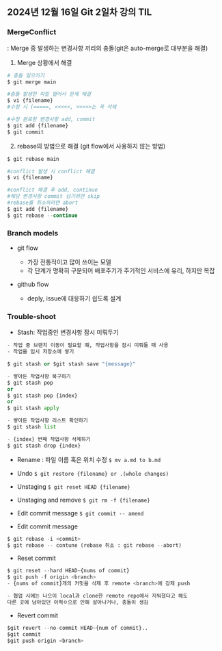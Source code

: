 ## 2024년 12월 16일 Git 2일차 강의 TIL

### MergeConflict

: Merge 중 발생하는 변경사항 끼리의 충돌(git은 auto-merge로 대부분을 해결)

1. Merge 상황에서 해결
```python
# 충돌 일으키기
$ git merge main

#충돌 발생한 파일 열어서 문제 해결
$ vi {filename}
#수정 시 (=====, <<<<<, >>>>>는 꼭 삭제

#수정 완료한 변경사항 add, commit
$ git add {filename}
$ git commit
```

2. rebase의 방법으로 해결 (git flow에서 사용하지 않는 방법)
```python
$ git rebase main

#conflict 발생 시 conflict 해결
$ vi {filename}

#conflict 해결 후 add, continue
#해당 변경사항 commit 넘기려면 skip
#rebase를 취소하려면 abort
$ git add {filename}
$ git rebase --continue
```

### Branch models
- git flow
  - 가장 전통적이고 많이 쓰이는 모델
  - 각 단계가 명확히 구분되어 배포주기가 주기적인 서비스에 유리, 하지만 복잡

- github flow
  - deply, issue에 대응하기 쉽도록 설계

### Trouble-shoot
- Stash: 작업중인 변경사항 잠시 미뤄두기
```python
- 작업 중 브랜치 이동이 필요할 떄, 작업사항을 잠시 미뤄둘 때 사용
- 작업을 임시 저장소에 쌓기

$ git stash or $git stash save "{message}"

- 쌓아둔 작업사항 복구하기
$ git stash pop
or
$ git stash pop {index}
or
$ git stash apply

- 쌓아둔 작업사항 리스트 확인하기
$ git stash list

- {index} 번째 작업사항 삭제하기
$ git stash drop {index}
```

- Rename : 파일 이름 혹은 위치 수정
`$ mv a.md to b.md`

- Undo
`$ git restore {filename} or .(whole changes)`

- Unstaging
`$ git reset HEAD {filename}`

- Unstaging and remove
`$ git rm -f {filename}`

- Edit commit message
`$ git commit -- amend`

- Edit commit message
```python
$ git rebase -i <commit>
$ git rebase -- contune (rebase 취소 : git rebase --abort)
```
- Reset commit
```python
$ git reset --hard HEAD~{nums of commit}
$ git push -f origin <branch>
- {nums of commit}개의 커밋을 삭제 후 remote <branch>에 강제 push

- 협업 시에는 나으이 local과 clone한 remote repo에서 지워졌다고 해도 
다른 곳에 남아있던 이력ㅇ으로 인해 살아나거나, 충돌이 생김
```

- Revert commit
```python
$git revert --no-commit HEAD~{num of commit}..
$git commit
$git push origin <branch>
```
